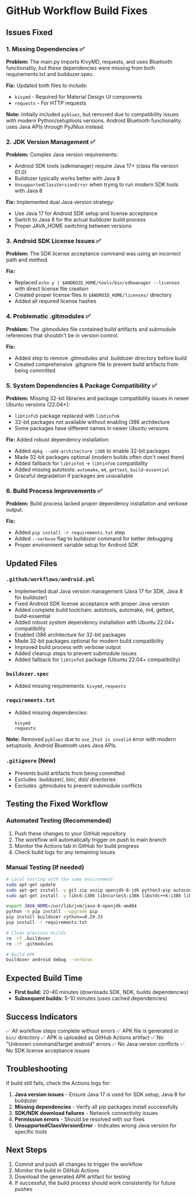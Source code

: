 # GitHub Workflow Build Fixes

## Issues Fixed

### 1. Missing Dependencies ✅
**Problem:** The main.py imports KivyMD, requests, and uses Bluetooth functionality, but these dependencies were missing from both requirements.txt and buildozer.spec.

**Fix:** Updated both files to include:
- `kivymd` - Required for Material Design UI components
- `requests` - For HTTP requests

**Note:** Initially included `pybluez`, but removed due to compatibility issues with modern Python/setuptools versions. Android Bluetooth functionality uses Java APIs through PyJNIus instead.

### 2. JDK Version Management ✅
**Problem:** Complex Java version requirements:
- Android SDK tools (sdkmanager) require Java 17+ (class file version 61.0)
- Buildozer typically works better with Java 8
- `UnsupportedClassVersionError` when trying to run modern SDK tools with Java 8

**Fix:** Implemented dual Java version strategy:
- Use Java 17 for Android SDK setup and license acceptance
- Switch to Java 8 for the actual buildozer build process
- Proper JAVA_HOME switching between versions

### 3. Android SDK License Issues ✅
**Problem:** The SDK license acceptance command was using an incorrect path and method.

**Fix:** 
- Replaced `echo y | $ANDROID_HOME/tools/bin/sdkmanager --licenses` with direct license file creation
- Created proper license files in `$ANDROID_HOME/licenses/` directory
- Added all required license hashes

### 4. Problematic .gitmodules ✅
**Problem:** The .gitmodules file contained build artifacts and submodule references that shouldn't be in version control.

**Fix:**
- Added step to remove .gitmodules and .buildozer directory before build
- Created comprehensive .gitignore file to prevent build artifacts from being committed

### 5. System Dependencies & Package Compatibility ✅
**Problem:** Missing 32-bit libraries and package compatibility issues in newer Ubuntu versions (22.04+):
- `libtinfo5` package replaced with `libtinfo6`
- 32-bit packages not available without enabling i386 architecture
- Some packages have different names in newer Ubuntu versions

**Fix:** Added robust dependency installation:
- Added `dpkg --add-architecture i386` to enable 32-bit packages
- Made 32-bit packages optional (modern builds often don't need them)
- Added fallback for `libtinfo5` → `libtinfo6` compatibility
- Added missing autotools: `automake`, `m4`, `gettext`, `build-essential`
- Graceful degradation if packages are unavailable

### 6. Build Process Improvements ✅
**Problem:** Build process lacked proper dependency installation and verbose output.

**Fix:**
- Added `pip install -r requirements.txt` step
- Added `--verbose` flag to buildozer command for better debugging
- Proper environment variable setup for Android SDK

## Updated Files

### `.github/workflows/android.yml`
- Implemented dual Java version management (Java 17 for SDK, Java 8 for buildozer)
- Fixed Android SDK license acceptance with proper Java version
- Added complete build toolchain: autotools, automake, m4, gettext, build-essential
- Added robust system dependency installation with Ubuntu 22.04+ compatibility
- Enabled i386 architecture for 32-bit packages
- Made 32-bit packages optional for modern build compatibility
- Improved build process with verbose output
- Added cleanup steps to prevent submodule issues
- Added fallback for `libtinfo5` package (Ubuntu 22.04+ compatibility)

### `buildozer.spec`
- Added missing requirements: `kivymd,requests`

### `requirements.txt`
- Added missing dependencies:
  ```
  kivymd
  requests
  ```

**Note:** Removed `pybluez` due to `use_2to3 is invalid` error with modern setuptools. Android Bluetooth uses Java APIs.

### `.gitignore` (New)
- Prevents build artifacts from being committed
- Excludes .buildozer/, bin/, dist/ directories
- Excludes .gitmodules to prevent submodule conflicts

## Testing the Fixed Workflow

### Automated Testing (Recommended)
1. Push these changes to your GitHub repository
2. The workflow will automatically trigger on push to main branch
3. Monitor the Actions tab in GitHub for build progress
4. Check build logs for any remaining issues

### Manual Testing (If needed)
```bash
# Local testing with the same environment
sudo apt-get update
sudo apt-get install -y git zip unzip openjdk-8-jdk python3-pip autoconf libtool pkg-config zlib1g-dev libncurses5-dev libncursesw5-dev libtinfo5 cmake libffi-dev libssl-dev
sudo apt-get install -y libc6:i386 libncurses5:i386 libstdc++6:i386 lib32z1 libbz2-1.0:i386

export JAVA_HOME=/usr/lib/jvm/java-8-openjdk-amd64
python -m pip install --upgrade pip
pip install buildozer cython==0.29.33
pip install -r requirements.txt

# Clean previous builds
rm -rf .buildozer
rm -rf .gitmodules

# Build APK
buildozer android debug --verbose
```

## Expected Build Time
- **First build:** 20-40 minutes (downloads SDK, NDK, builds dependencies)
- **Subsequent builds:** 5-10 minutes (uses cached dependencies)

## Success Indicators
✅ All workflow steps complete without errors
✅ APK file is generated in `bin/` directory
✅ APK is uploaded as GitHub Actions artifact
✅ No "Unknown command/target android" errors
✅ No Java version conflicts
✅ No SDK license acceptance issues

## Troubleshooting

If build still fails, check the Actions logs for:
1. **Java version issues** - Ensure Java 17 is used for SDK setup, Java 8 for buildozer
2. **Missing dependencies** - Verify all pip packages install successfully
3. **SDK/NDK download failures** - Network connectivity issues
4. **Permission errors** - Should be resolved with our fixes
5. **UnsupportedClassVersionError** - Indicates wrong Java version for specific tools

## Next Steps
1. Commit and push all changes to trigger the workflow
2. Monitor the build in GitHub Actions
3. Download the generated APK artifact for testing
4. If successful, the build process should work consistently for future pushes